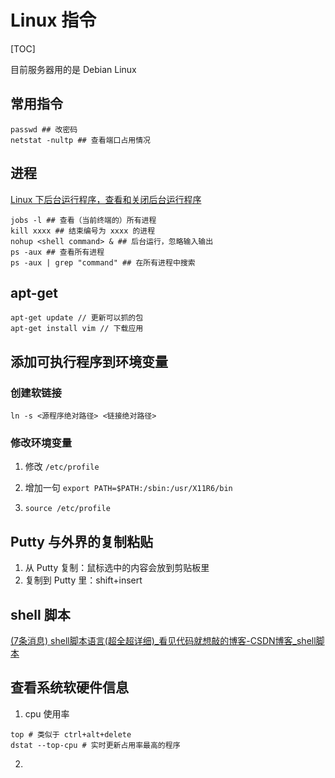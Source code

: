 # Linux 指令

[TOC]

目前服务器用的是 Debian Linux

## 常用指令

```shell
passwd ## 改密码
netstat -nultp ## 查看端口占用情况
```

## 进程

[Linux 下后台运行程序，查看和关闭后台运行程序](https://blog.csdn.net/u013846293/article/details/74003051)

```shell
jobs -l ## 查看（当前终端的）所有进程
kill xxxx ## 结束编号为 xxxx 的进程
nohup <shell command> & ## 后台运行，忽略输入输出
ps -aux ## 查看所有进程
ps -aux | grep "command" ## 在所有进程中搜索
```

## apt-get

```shell
apt-get update // 更新可以抓的包
apt-get install vim // 下载应用
```

## 添加可执行程序到环境变量

### 创建软链接

`ln -s <源程序绝对路径> <链接绝对路径>`

### 修改环境变量

1. 修改 `/etc/profile`

2. 增加一句 `export PATH=$PATH:/sbin:/usr/X11R6/bin`

3. `source /etc/profile`

## Putty 与外界的复制粘贴

1. 从 Putty 复制：鼠标选中的内容会放到剪贴板里
2. 复制到 Putty 里：shift+insert

## shell 脚本

[(7条消息) shell脚本语言(超全超详细)_看见代码就想敲的博客-CSDN博客_shell脚本](https://blog.csdn.net/weixin_43288201/article/details/105643692)

## 查看系统软硬件信息

1. cpu 使用率

```shell
top # 类似于 ctrl+alt+delete
dstat --top-cpu # 实时更新占用率最高的程序
```

2. 